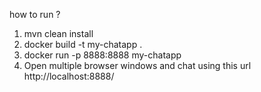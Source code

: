 how to run ?
1. mvn clean install
2. docker build -t my-chatapp .
3. docker run -p 8888:8888 my-chatapp
4. Open multiple browser windows and chat using this url http://localhost:8888/

